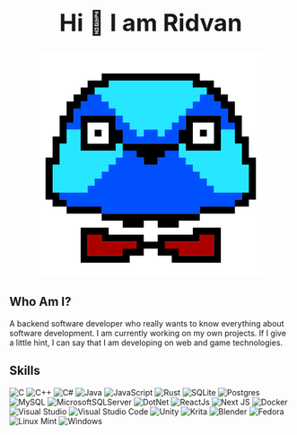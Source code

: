 <h1 align="center" style="font-size:3em; font-weight: bold;">Hi 👋 I am Ridvan</h1>

<p align="center"><img src="./img/logo.png"/></p>

## **Who Am I?**

A backend software developer who really wants to know everything about software development. I am currently working on my own projects. If I give a little hint, I can say that I am developing on web and game technologies.

## **Skills**

![C](https://img.shields.io/badge/c-2747e6?style=for-the-badge&logo=c&logoColor=white)
![C++](https://img.shields.io/badge/c++-2747e6?style=for-the-badge&logo=c%2B%2B&logoColor=white)
![C#](https://img.shields.io/badge/c%23-479911?style=for-the-badge&logo=c-sharp&logoColor=white)
![Java](https://img.shields.io/badge/java-ff8811.svg?style=for-the-badge&logo=java&logoColor=white)
![JavaScript](https://img.shields.io/badge/javascript-080a10?style=for-the-badge&logo=javascript&logoColor=%23F7DF1E)
![Rust](https://img.shields.io/badge/rust-203030.svg?style=for-the-badge&logo=rust&logoColor=white)
![SQLite](https://img.shields.io/badge/SQLite-034056?style=for-the-badge&logo=sqlite&logoColor=white)
![Postgres](https://img.shields.io/badge/postgres-134191.svg?style=for-the-badge&logo=postgresql&logoColor=white)
![MySQL](https://img.shields.io/badge/mysql-134076.svg?style=for-the-badge&logo=mysql&logoColor=white)
![MicrosoftSQLServer](https://img.shields.io/badge/Microsoft_SQL_Sever-ffffff?style=for-the-badge&logo=microsoft%20sql%20server&logoColor=red)
![DotNet](https://img.shields.io/badge/-DotNet-blue?style=for-the-badge&logo=dotnet)
![ReactJs](https://img.shields.io/badge/-React-222a43?style=for-the-badge&logo=react)
![Next JS](https://img.shields.io/badge/Next-000000?style=for-the-badge&logo=next.js&logoColor=white)
![Docker](https://img.shields.io/badge/docker-003080.svg?style=for-the-badge&logo=docker&logoColor=white)
![Visual Studio](https://img.shields.io/badge/Visual_Studio-4c2576?style=for-the-badge&logo=visual-studio&logoColor=white)
![Visual Studio Code](https://img.shields.io/badge/Visual_Studio_Code-2b66b7?style=for-the-badge&logo=visual-studio-code&logoColor=white)
![Unity](https://img.shields.io/badge/unity-232323?style=for-the-badge&logo=unity&logoColor=white)
![Krita](https://img.shields.io/badge/Krita-343434?style=for-the-badge&logo=krita&logoColor=fff)
![Blender](https://img.shields.io/badge/blender-fd8e3f?style=for-the-badge&logo=blender&logoColor=white)
![Fedora](https://img.shields.io/badge/Fedora-0298fa?style=for-the-badge&logo=fedora&logoColor=white)
![Linux Mint](https://img.shields.io/badge/Linux_Mint-5db653?style=for-the-badge&logo=LinuxMint&logoColor=white)
![Windows](https://img.shields.io/badge/Windows-257aed?style=for-the-badge&logo=windows&logoColor=white)
